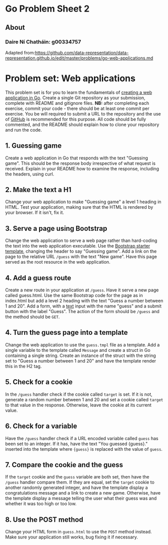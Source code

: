 # Go Problem Sheet 2

## About
### Daire Ní Chatháin: g00334757
Adapted from:https://github.com/data-representation/data-representation.github.io/edit/master/problems/go-web-applications.md
 
# Problem set: Web applications
This problem set is for you to learn the fundamentals of [creating a web application in Go](https://golang.org/doc/articles/wiki/).
Create a single Git repository as your submission, complete with README and gitignore files.
**NB:** after completing each exercise, commit your code - there should be at least one commit per exercise.
You be will required to submit a URL to the repository and the use of [GitHub](http://www.github.com) is recommended for this purpose.
All code should be fully commented, and the README should explain how to clone your repository and run the code.


## 1. Guessing game

Create a web application in Go that responds with the text "Guessing game".
This should be the response body irrespective of what request is received.
Explain in your README how to examine the response, including the headers, using curl.

## 2. Make the text a H1

Change your web application to make "Guessing game" a level 1 heading in HTML.
Test your application, making sure that the HTML is rendered by your browser.
If it isn't, fix it.


## 3. Serve a page using Bootstrap

Change the web application to serve a web page rather than hard-coding the text into the web application executable.
Use the [Bootstrap starter template](https://getbootstrap.com/docs/4.0/getting-started/introduction/#starter-template), changing the header to say "Guessing game".
Add a link on the page to the relative URL `/guess` with the text "New game".
Have this page served as the root resource in the web application.


## 4. Add a guess route

Create a new route in your application at `/guess`.
Have it serve a new page called guess.html.
Use the same Bootstrap code for the page as in index.html but add a level 2 heading with the text "Guess a number between 1 and 20".
Add a form, with a [text](https://developer.mozilla.org/en-US/docs/Web/HTML/Element/input/number) input with the name "guess" and a submit button with the label "Guess".
The action of the form should be `/guess` and the method should be `GET`.


## 4. Turn the guess page into a template

Change the web application to use the `guess.tmpl` file as a template.
Add a single variable to the template called `Message` and create a struct in Go containing a single string.
Create an instance of the struct with the string set to "Guess a number between 1 and 20" and have the template render this in the H2 tag.


## 5. Check for a cookie

In the `/guess` handler check if the cookie called `target` is set.
If it is not, generate a random number between 1 and 20 and set a cookie called `target` to that value in the response.
Otherwise, leave the cookie at its current value.


## 6. Check for a variable

Have the `/guess` handler check if a URL encoded variable called `guess` has been set to an integer.
If it has, have the text "You guessed {guess}." inserted into the template where `{guess}` is replaced with the value of `guess`.


## 7. Compare the cookie and the guess

If the `target` cookie and the `guess` variable are both set, then have the `/guess` handler compare them.
If they are equal, set the `target` cookie to another randomly generated integer, and have the template display a congratulations message and a link to create a new game.
Otherwise, have the template display a message telling the user what their guess was and whether it was too high or too low.


## 8. Use the POST method

Change your HTML form in `guess.html` to use the `POST` method instead.
Make sure your application still works, bug fixing it if necessary.
